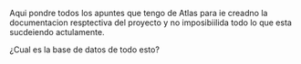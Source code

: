 Aqui pondre todos los apuntes que tengo de Atlas para ie creadno la documentacion resptectiva del proyecto y no imposibiilida todo lo que esta sucdeiendo actulamente. 

¿Cual es la base de datos de todo esto?